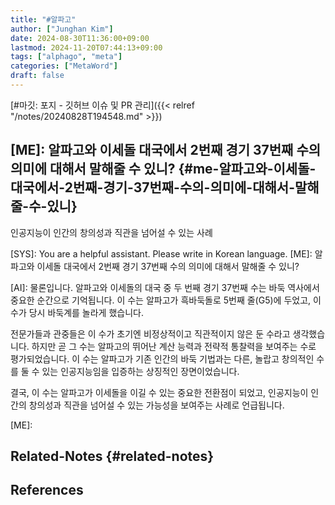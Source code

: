 ```yaml
---
title: "#알파고"
author: ["Junghan Kim"]
date: 2024-08-30T11:36:00+09:00
lastmod: 2024-11-20T07:44:13+09:00
tags: ["alphago", "meta"]
categories: ["MetaWord"]
draft: false
---
```


[#마깃: 포지 - 깃허브 이슈 및 PR 관리]({{< relref "/notes/20240828T194548.md" >}})


## [ME]: 알파고와 이세돌 대국에서 2번째 경기 37번째 수의 의미에 대해서 말해줄 수 있니? {#me-알파고와-이세돌-대국에서-2번째-경기-37번째-수의-의미에-대해서-말해줄-수-있니}

인공지능이 인간의 창의성과 직관을 넘어설 수 있는 사례

<div class="ai">

[SYS]: You are a helpful assistant. Please write in Korean language. [ME]: 알파고와 이세돌 대국에서 2번째 경기 37번째 수의 의미에 대해서 말해줄 수 있니?

[AI]: 물론입니다. 알파고와 이세돌의 대국 중 두 번째 경기 37번째 수는 바둑 역사에서 중요한 순간으로 기억됩니다. 이 수는 알파고가 흑바둑돌로 5번째 줄(G5)에 두었고, 이 수가 당시 바둑계를 놀라게 했습니다.

전문가들과 관중들은 이 수가 초기엔 비정상적이고 직관적이지 않은 둔 수라고 생각했습니다. 하지만 곧 그 수는 알파고의 뛰어난 계산 능력과 전략적 통찰력을 보여주는 수로 평가되었습니다. 이 수는 알파고가 기존 인간의 바둑 기법과는 다른, 놀랍고 창의적인 수를 둘 수 있는 인공지능임을 입증하는 상징적인 장면이었습니다.

결국, 이 수는 알파고가 이세돌을 이길 수 있는 중요한 전환점이 되었고, 인공지능이 인간의 창의성과 직관을 넘어설 수 있는 가능성을 보여주는 사례로 언급됩니다.

[ME]:

</div>


## Related-Notes {#related-notes}

## References

<style>.csl-entry{text-indent: -1.5em; margin-left: 1.5em;}</style><div class="csl-bib-body">
</div>
